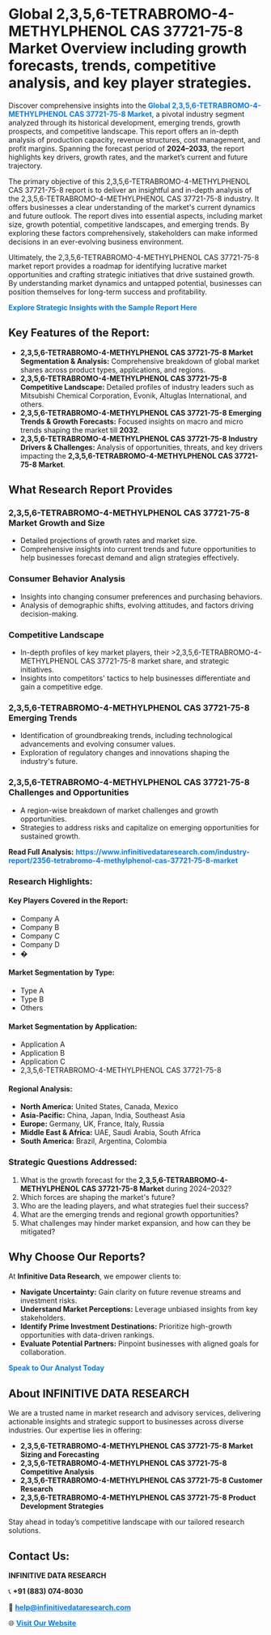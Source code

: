 <h1>Global 2,3,5,6-TETRABROMO-4-METHYLPHENOL CAS 37721-75-8 Market Overview including growth forecasts, trends, competitive analysis, and key player strategies.</h1>
<p>
Discover comprehensive insights into the 
<a href="https://www.infinitivedataresearch.com/industry-report/2356-tetrabromo-4-methylphenol-cas-37721-75-8-market" rel="dofollow" style="color: #007BFF; text-decoration: none;"><strong>Global 2,3,5,6-TETRABROMO-4-METHYLPHENOL CAS 37721-75-8 Market</strong></a>, a pivotal industry segment analyzed through its historical development, emerging trends, growth prospects, and competitive landscape. This report offers an in-depth analysis of production capacity, revenue structures, cost management, and profit margins. Spanning the forecast period of <strong>2024–2033</strong>, the report highlights key drivers, growth rates, and the market’s current and future trajectory.
</p>
<p>
The primary objective of this 2,3,5,6-TETRABROMO-4-METHYLPHENOL CAS 37721-75-8 report is to deliver an insightful and in-depth analysis of the 2,3,5,6-TETRABROMO-4-METHYLPHENOL CAS 37721-75-8 industry. It offers businesses a clear understanding of the market's current dynamics and future outlook. The report dives into essential aspects, including market size, growth potential, competitive landscapes, and emerging trends. By exploring these factors comprehensively, stakeholders can make informed decisions in an ever-evolving business environment.
</p>
<p>
Ultimately, the 2,3,5,6-TETRABROMO-4-METHYLPHENOL CAS 37721-75-8 market report provides a roadmap for identifying lucrative market opportunities and crafting strategic initiatives that drive sustained growth. By understanding market dynamics and untapped potential, businesses can position themselves for long-term success and profitability.
</p>
<p>
<a href="https://www.infinitivedataresearch.com/request-sample/reportId=104296" style="color: #007BFF; text-decoration: none;"><strong>Explore Strategic Insights with the Sample Report Here</strong></a>
</p>

<h2>Key Features of the Report:</h2>
<ul>
<li><strong>2,3,5,6-TETRABROMO-4-METHYLPHENOL CAS 37721-75-8 Market Segmentation & Analysis:</strong> Comprehensive breakdown of global market shares across product types, applications, and regions.</li>
<li><strong>2,3,5,6-TETRABROMO-4-METHYLPHENOL CAS 37721-75-8 Competitive Landscape:</strong> Detailed profiles of industry leaders such as Mitsubishi Chemical Corporation, Evonik, Altuglas International, and others.</li>
<li><strong>2,3,5,6-TETRABROMO-4-METHYLPHENOL CAS 37721-75-8 Emerging Trends & Growth Forecasts:</strong> Focused insights on macro and micro trends shaping the market till <strong>2032</strong>.</li>
<li><strong>2,3,5,6-TETRABROMO-4-METHYLPHENOL CAS 37721-75-8 Industry Drivers & Challenges:</strong> Analysis of opportunities, threats, and key drivers impacting the <strong>2,3,5,6-TETRABROMO-4-METHYLPHENOL CAS 37721-75-8 Market</strong>.</li>
</ul>

<h2>What Research Report Provides</h2>
<h3>2,3,5,6-TETRABROMO-4-METHYLPHENOL CAS 37721-75-8 Market Growth and Size</h3>
<ul>
<li>Detailed projections of growth rates and market size.</li>
<li>Comprehensive insights into current trends and future opportunities to help businesses forecast demand and align strategies effectively.</li>
</ul>

<h3>Consumer Behavior Analysis</h3>
<ul>
<li>Insights into changing consumer preferences and purchasing behaviors.</li>
<li>Analysis of demographic shifts, evolving attitudes, and factors driving decision-making.</li>
</ul>

<h3>Competitive Landscape</h3>
<ul>
<li>In-depth profiles of key market players, their >2,3,5,6-TETRABROMO-4-METHYLPHENOL CAS 37721-75-8 market share, and strategic initiatives.</li>
<li>Insights into competitors' tactics to help businesses differentiate and gain a competitive edge.</li>
</ul>

<h3>2,3,5,6-TETRABROMO-4-METHYLPHENOL CAS 37721-75-8 Emerging Trends</h3>
<ul>
<li>Identification of groundbreaking trends, including technological advancements and evolving consumer values.</li>
<li>Exploration of regulatory changes and innovations shaping the industry's future.</li>
</ul>

<h3>2,3,5,6-TETRABROMO-4-METHYLPHENOL CAS 37721-75-8 Challenges and Opportunities</h3>
<ul>
<li>A region-wise breakdown of market challenges and growth opportunities.</li>
<li>Strategies to address risks and capitalize on emerging opportunities for sustained growth.</li>
</ul>
<p><strong>Read Full Analysis:</strong> <a href="https://www.infinitivedataresearch.com/industry-report/2356-tetrabromo-4-methylphenol-cas-37721-75-8-market" rel="dofollow" style="color: #007BFF; text-decoration: none;"><strong>https://www.infinitivedataresearch.com/industry-report/2356-tetrabromo-4-methylphenol-cas-37721-75-8-market</strong></a></p>
<h3>Research Highlights:</h3>
<h4>Key Players Covered in the Report:</h4>
<ul><li>Company A</li><li>Company B</li><li>Company C</li><li>Company D</li><li>�</li></ul>
<h4>Market Segmentation by Type:</h4>
<ul><li>Type A</li><li>Type B</li><li>Others</li></ul>
<h4>Market Segmentation by Application:</h4>
<ul><li>Application A</li><li>Application B</li><li>Application C</li><li>2,3,5,6-TETRABROMO-4-METHYLPHENOL CAS 37721-75-8</li></ul>

<h4>Regional Analysis:</h4>
<ul>
<li><strong>North America:</strong> United States, Canada, Mexico</li>
<li><strong>Asia-Pacific:</strong> China, Japan, India, Southeast Asia</li>
<li><strong>Europe:</strong> Germany, UK, France, Italy, Russia</li>
<li><strong>Middle East & Africa:</strong> UAE, Saudi Arabia, South Africa</li>
<li><strong>South America:</strong> Brazil, Argentina, Colombia</li>
</ul>

<h3>Strategic Questions Addressed:</h3>
<ol>
<li>What is the growth forecast for the <strong>2,3,5,6-TETRABROMO-4-METHYLPHENOL CAS 37721-75-8 Market</strong> during 2024–2032?</li>
<li>Which forces are shaping the market's future?</li>
<li>Who are the leading players, and what strategies fuel their success?</li>
<li>What are the emerging trends and regional growth opportunities?</li>
<li>What challenges may hinder market expansion, and how can they be mitigated?</li>
</ol>

<h2>Why Choose Our Reports?</h2>
<p>At <strong>Infinitive Data Research</strong>, we empower clients to:</p>
<ul>
<li><strong>Navigate Uncertainty:</strong> Gain clarity on future revenue streams and investment risks.</li>
<li><strong>Understand Market Perceptions:</strong> Leverage unbiased insights from key stakeholders.</li>
<li><strong>Identify Prime Investment Destinations:</strong> Prioritize high-growth opportunities with data-driven rankings.</li>
<li><strong>Evaluate Potential Partners:</strong> Pinpoint businesses with aligned goals for collaboration.</li>
</ul>
<p><a href="https://www.infinitivedataresearch.com/industry-report/2356-tetrabromo-4-methylphenol-cas-37721-75-8-market" rel="dofollow" style="color: #007BFF; text-decoration: none;"><strong>Speak to Our Analyst Today</strong></a></p>

<h2>About INFINITIVE DATA RESEARCH</h2>
<p>We are a trusted name in market research and advisory services, delivering actionable insights and strategic support to businesses across diverse industries. Our expertise lies in offering:</p>
<ul>
<li><strong>2,3,5,6-TETRABROMO-4-METHYLPHENOL CAS 37721-75-8 Market Sizing and Forecasting</strong></li>
<li><strong>2,3,5,6-TETRABROMO-4-METHYLPHENOL CAS 37721-75-8 Competitive Analysis</strong></li>
<li><strong>2,3,5,6-TETRABROMO-4-METHYLPHENOL CAS 37721-75-8 Customer Research</strong></li>
<li><strong>2,3,5,6-TETRABROMO-4-METHYLPHENOL CAS 37721-75-8 Product Development Strategies</strong></li>
</ul>
<p>Stay ahead in today’s competitive landscape with our tailored research solutions.</p>

<h2>Contact Us:</h2>
<p><strong>INFINITIVE DATA RESEARCH</strong></p>
<p>📞 <strong>+91 (883) 074-8030</strong></p>
<p>📧 <strong><a href="mailto:help@infinitivedataresearch.com" style="color: #007BFF;">help@infinitivedataresearch.com</a></strong></p>
<p>🌐 <strong><a href="https://www.infinitivedataresearch.com" rel="dofollow" style="color: #007BFF;">Visit Our Website</a></strong></p>
